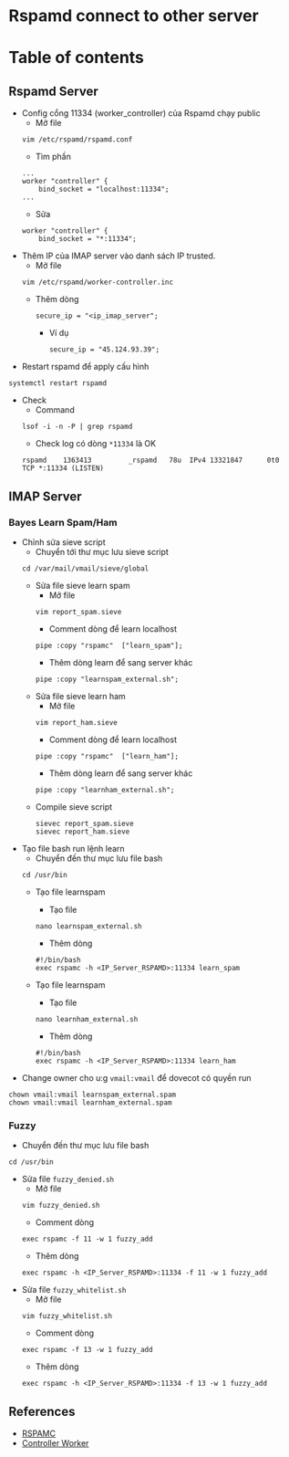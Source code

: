 # Rspamd connect to  other server
# Table of contents
## Rspamd Server

- Config cổng 11334 (worker_controller) của Rspamd chạy public
    + Mở file
    ```
    vim /etc/rspamd/rspamd.conf
    ```
    + Tìm phần   
    ```
    ...
    worker "controller" {
        bind_socket = "localhost:11334";
    ...
    ```
    + Sửa  
    ```
    worker "controller" {
        bind_socket = "*:11334";

    ```
- Thêm IP của IMAP server vào danh sách IP trusted. 
    + Mở file 
    ```
    vim /etc/rspamd/worker-controller.inc
    ```
    + Thêm dòng 
        ```
        secure_ip = "<ip_imap_server";
        ```
        + Ví dụ 
            ```
            secure_ip = "45.124.93.39";
            ```
- Restart rspamd để apply cấu hình 
```
systemctl restart rspamd
```
- Check 
    - Command 
    ``` 
    lsof -i -n -P | grep rspamd
    ```
    + Check log có dòng `*11334` là OK 
    ```
    rspamd    1363413         _rspamd   78u  IPv4 13321847      0t0  TCP *:11334 (LISTEN)
    ```

## IMAP Server

### Bayes Learn Spam/Ham
- Chỉnh sửa sieve script 
    + Chuyển tới thư mục lưu sieve script
    ```
    cd /var/mail/vmail/sieve/global
    ```
    + Sửa file sieve learn spam
        + Mở file 
        ```
        vim report_spam.sieve
        ```
        + Comment dòng để learn localhost
        ```
        pipe :copy "rspamc"  ["learn_spam"];
        ```
        + Thêm dòng learn để sang server khác 
        ```
        pipe :copy "learnspam_external.sh";
        ```
    + Sửa file sieve learn ham
        + Mở file 
        ```
        vim report_ham.sieve
        ```
        + Comment dòng để learn localhost
        ```
        pipe :copy "rspamc"  ["learn_ham"];
        ```
        + Thêm dòng learn để sang server khác 
        ```
        pipe :copy "learnham_external.sh";
        ```
    + Compile sieve script
        ```
        sievec report_spam.sieve
        sievec report_ham.sieve
        ```
- Tạo file bash run lệnh learn
    + Chuyển đến thư mục lưu file bash
    ```
    cd /usr/bin
    ```
    + Tạo file learnspam
        + Tạo file 
        ```
        nano learnspam_external.sh
        ```
        + Thêm dòng
        ```
        #!/bin/bash
        exec rspamc -h <IP_Server_RSPAMD>:11334 learn_spam
        ```

    + Tạo file learnspam
        + Tạo file 
        ```
        nano learnham_external.sh
        ```
        + Thêm dòng
        ```
        #!/bin/bash
        exec rspamc -h <IP_Server_RSPAMD>:11334 learn_ham
        ```
+ Change owner cho u:g `vmail:vmail` để dovecot có quyền run  
```
chown vmail:vmail learnspam_external.spam
chown vmail:vmail learnham_external.spam
```
### Fuzzy 
- Chuyển đến thư mục lưu file bash 
```
cd /usr/bin
```
- Sửa file `fuzzy_denied.sh`
    + Mở file 
    ```
    vim fuzzy_denied.sh
    ```
    + Comment dòng
    ```
    exec rspamc -f 11 -w 1 fuzzy_add
    ```
    + Thêm dòng
    ```
    exec rspamc -h <IP_Server_RSPAMD>:11334 -f 11 -w 1 fuzzy_add
    ```
- Sửa file `fuzzy_whitelist.sh`
    + Mở file
    ```
    vim fuzzy_whitelist.sh
    ```
    + Comment dòng
    ```
    exec rspamc -f 13 -w 1 fuzzy_add
    ```
    + Thêm dòng
    ```
    exec rspamc -h <IP_Server_RSPAMD>:11334 -f 13 -w 1 fuzzy_add
    ```
## References
* [RSPAMC](https://manpages.debian.org/testing/rspamd/rspamc.1.en.html#h)
* [Controller Worker](https://rspamd.com/doc/workers/controller.html)

